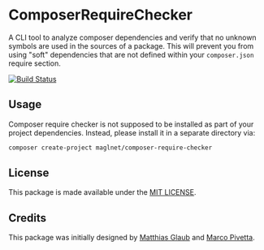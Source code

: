 # ComposerRequireChecker

A CLI tool to analyze composer dependencies and verify that no unknown symbols are used in the sources of a package.
This will prevent you from using "soft" dependencies that are not defined within your `composer.json` require section.

[![Build Status](https://travis-ci.org/maglnet/ComposerRequireChecker.svg?branch=master)](https://travis-ci.org/maglnet/ComposerRequireChecker)

## Usage

Composer require checker is not supposed to be installed as part of your project dependencies.
Instead, please install it in a separate directory via:

```sh
composer create-project maglnet/composer-require-checker
```

## License

This package is made available under the [MIT LICENSE](LICENSE).

## Credits

This package was initially designed by [Matthias Glaub](https://github.com/maglnet)
and [Marco Pivetta](https://github.com/ocramius).
